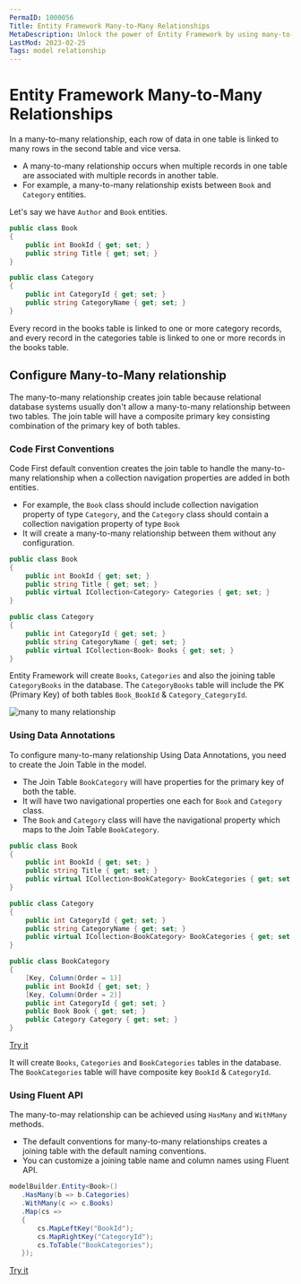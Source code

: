 ```yaml
---
PermaID: 1000056
Title: Entity Framework Many-to-Many Relationships
MetaDescription: Unlock the power of Entity Framework by using many-to-many to specify your entities relationship. Learn what this relationship is and how to use it in your model.
LastMod: 2023-02-25
Tags: model relationship
---
```


# Entity Framework Many-to-Many Relationships

In a many-to-many relationship, each row of data in one table is linked to many rows in the second table and vice versa.

 - A many-to-many relationship occurs when multiple records in one table are associated with multiple records in another table.
 - For example, a many-to-many relationship exists between `Book` and `Category` entities.

Let's say we have `Author` and `Book` entities.

```csharp
public class Book
{
    public int BookId { get; set; }
    public string Title { get; set; }
}

public class Category
{
    public int CategoryId { get; set; }
    public string CategoryName { get; set; }
}
```
Every record in the books table is linked to one or more category records, and every record in the categories table is linked to one or more records in the books table.

## Configure Many-to-Many relationship

The many-to-many relationship creates join table because relational database systems usually don't allow a many-to-many relationship between two tables. The join table will have a composite primary key consisting combination of the primary key of both tables.

### Code First Conventions

Code First default convention creates the join table to handle the many-to-many relationship when a collection navigation properties are added in both entities.

 - For example, the `Book` class should include collection navigation property of type `Category`, and the `Category` class should contain a collection navigation property of type `Book`
 - It will create a many-to-many relationship between them without any configuration.

```csharp
public class Book
{
    public int BookId { get; set; }
    public string Title { get; set; }
    public virtual ICollection<Category> Categories { get; set; }
}

public class Category
{
    public int CategoryId { get; set; }
    public string CategoryName { get; set; }
    public virtual ICollection<Book> Books { get; set; }
}
```
Entity Framework will create `Books`, `Categories` and also the joining table `CategoryBooks` in the database. The `CategoryBooks` table will include the PK (Primary Key) of both tables `Book_BookId` & `Category_CategoryId`.

<img src="https://github.com/zzzprojects/EntityFramework-FAQ/blob/master/docs2/images/many-to-many-relationship.png" alt="many to many relationship">

### Using Data Annotations

To configure many-to-many relationship Using Data Annotations, you need to create the Join Table in the model.

 - The Join Table `BookCategory` will have properties for the primary key of both the table. 
 - It will have two navigational properties one each for `Book` and `Category` class. 
 - The `Book` and `Category` class will have the navigational property which maps to the Join Table `BookCategory`.

```csharp
public class Book
{
    public int BookId { get; set; }
    public string Title { get; set; }
    public virtual ICollection<BookCategory> BookCategories { get; set; }
}

public class Category
{
    public int CategoryId { get; set; }
    public string CategoryName { get; set; }
    public virtual ICollection<BookCategory> BookCategories { get; set; }
}

public class BookCategory
{
    [Key, Column(Order = 1)]
    public int BookId { get; set; }
    [Key, Column(Order = 2)]
    public int CategoryId { get; set; }
    public Book Book { get; set; }
    public Category Category { get; set; }
}
```

[Try it](https://dotnetfiddle.net/ZIE8r9)

It will create `Books`, `Categories` and `BookCategories` tables in the database. The `BookCategories` table will have composite key `BookId` & `CategoryId`.

### Using Fluent API

The many-to-may relationship can be achieved using `HasMany` and `WithMany` methods.

 - The default conventions for many-to-many relationships creates a joining table with the default naming conventions.
 - You can customize a joining table name and column names using Fluent API.

```csharp
modelBuilder.Entity<Book>()
   .HasMany(b => b.Categories)
   .WithMany(c => c.Books)
   .Map(cs =>
   {
       cs.MapLeftKey("BookId");
       cs.MapRightKey("CategoryId");
       cs.ToTable("BookCategories");
   });
```

[Try it](https://dotnetfiddle.net/jf4gjY)